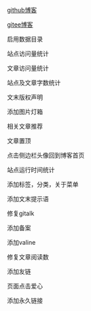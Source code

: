 [github博客](https://chenluby.github.io/)

[gitee博客](https://code-inn.gitee.io/)

启用数据目录

站点访问量统计

文章访问量统计

站点及文章字数统计

文末版权声明

添加图片灯箱

相关文章推荐

文章置顶

点击侧边栏头像回到博客首页

站点运行时间统计

添加标签，分类，关于菜单

添加文末提示语

修复gitalk

添加备案

添加valine

修复文章阅读数

添加友链

页面点击爱心

添加永久链接